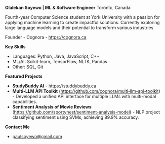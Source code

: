 **Olalekan Soyewo | ML & Software Engineer**
Toronto, Canada

Fourth-year Computer Science student at York University with a passion for applying machine learning to create impactful solutions. Currently exploring large language models and their potential to transform various industries. 

Founder - Cognora - https://cognora.ca

**Key Skills**
*   Languages: Python, Java, JavaScript, C++
*   ML/AI: Scikit-learn, TensorFlow, NLTK, Pandas 
*   Other: SQL, Git

**Featured Projects**
*   **StudyBuddy AI** - https://studdybuddy.ca
*   **Multi-LLM API Toolkit** (https://github.com/cognora/multi-llm-api-toolkit) - Developed a unified API interface for multiple LLMs with multi-modal capabilities.
*   **Sentiment Analysis of Movie Reviews**  (https://github.com/sportynest/sentiment-analysis-model) - NLP project classifying sentiment using SVMs, achieving 89.9% accuracy.


**Contact Me**
*  paulsoyewo@gmail.com
